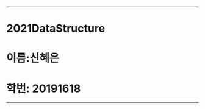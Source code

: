 ************************************
# 2021DataStructure
# 이름:신혜은
# 학번: 20191618
*************************************
